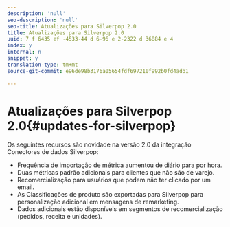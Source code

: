 ```yaml
---
description: 'null'
seo-description: 'null'
seo-title: Atualizações para Silverpop 2.0
title: Atualizações para Silverpop 2.0
uuid: 7 f 6435 ef -4533-44 d 6-96 e 2-2322 d 36884 e 4
index: y
internal: n
snippet: y
translation-type: tm+mt
source-git-commit: e96de98b3176a05654fdf697210f992b0fd4adb1

---
```



# Atualizações para Silverpop 2.0{#updates-for-silverpop}

Os seguintes recursos são novidade na versão 2.0 da integração Conectores de dados Silverpop:

* Frequência de importação de métrica aumentou de diário para por hora.
* Duas métricas padrão adicionais para clientes que não são de varejo.
* Recomercialização para usuários que podem não ter clicado por um email.
* As Classificações de produto são exportadas para Silverpop para personalização adicional em mensagens de remarketing.
* Dados adicionais estão disponíveis em segmentos de recomercialização (pedidos, receita e unidades).

